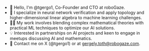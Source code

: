 - 👋 Hello, I'm @tgergo1, Co-Founder and CTO at roboGaze.
- 🧠 I specialize in neural network verification and apply topology and higher-dimensional linear algebra to machine learning challenges.
- 🧑‍💼 My work involves blending complex mathematical theories with practical ML techniques to optimize our AI solutions.
- 💡 Interested in partnerships on AI projects and keen to engage in meetups discussing AI and mathematics.
- 💬 Contact me on X (@tgergo1) or at gergely.toth@robogaze.com.
